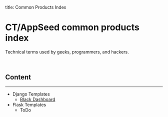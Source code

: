 title: Common Products Index

# CT/AppSeed common products index
Technical terms used by geeks, programmers, and hackers.

<br />

## Content

---

- Django Templates
    - [Black Dashboard](./black-dashboard-django/)
- Flask Templates
    - ToDo
